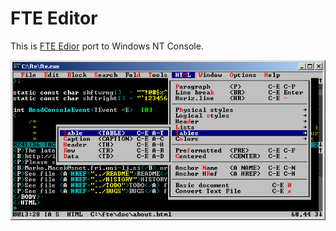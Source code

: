 # FTE Editor

This is [FTE Edior](http://fte.sourceforge.net/) port to Windows NT Console.

![Screenshot](fte.png)

